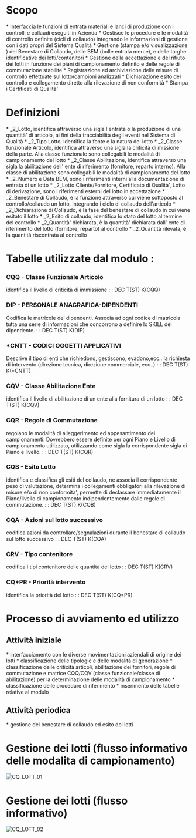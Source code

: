 # Scopo
 \* Interfaccia le funzioni di entrata materiali e lanci di produzione con i controlli e collaudi eseguiti in Azienda
 \* Gestisce le procedure e  le modalità di controllo definite (cicli di collaudo) integrando le informazioni di gestione con i dati propri del Sistema Qualità
 \* Gestione (stampa e/o visualizzazione ) del Benestare di Collaudo, delle BEM (bolle entrata merce), e delle targhe identificative dei lotti/contenitori
 \* Gestione della accettazione e del rifiuto dei lotti in funzione dei piani di campionamento definito e delle regole di commutazione stabilite
 \* Registrazione ed archiviazione delle misure di controllo effettuate sul lotto/campioni analizzati
 \* Dichiarazione esito del controllo e collegamento diretto alla rilevazione di non conformità
 \* Stampa i Certificati di Qualità'


# Definizioni
 \* _2_Lotto, identifica attraverso una sigla l'entrata o la produzione di una quantità' di articolo, ai fini della tracciabilità degli eventi nel Sistema di Qualità
 \* _2_Tipo Lotto, identifica la fonte e la natura del lotto
 \* _2_Classe  funzionale Articolo, identifica attraverso una sigla la criticità di missione della parte. Alla classe funzionale sono collegabili le modalità di campionamento del lotto
 \* _2_Classe  Abilitazione, identifica attraverso una sigla la abilitazione dell' ente di riferimento (fornitore, reparto interno). Alla classe di abilitazione sono collegabili le modalità di campionamento del lotto
 \* _2_Numero e Data BEM, sono i riferimenti interni alla documentazione di entrata di un lotto
 \* _2_Lotto Cliente/Fornitore, Certificato di Qualità', Lotto di derivazione, sono i riferimenti esterni del lotto in accettazione
 \* _2_Benestare di Collaudo, è la funzione attraverso cui viene sottoposto al controllo/collaudo un lotto, integrando i ciclo di collaudo dell'articolo
 \* _2_Dichiarazione di Collaudo, è la fase del benestare di collaudo in cui viene esitato il lotto
 \* _2_Esito di collaudo, identifica lo stato del lotto al termine del controllo
 \* _2_Quantità' dichiarata, è la quantità' dichiarata dall' ente di riferimento del lotto (fornitore, reparto) al controllo
 \* _2_Quantità rilevata, è la quantità riscontrata al controllo

# Tabelle utilizzate dal modulo : 
### CQQ - Classe Funzionale Articolo
identifica il livello di criticità di immissione
 :  : DEC T(ST) K(CQQ)

### DIP - PERSONALE ANAGRAFICA-DIPENDENTI
Codifica le matricole dei dipendenti. Associa ad ogni codice di matricola tutta una serie di informazioni che concorrono a definire lo SKILL del dipendente.
 :  : DEC T(ST) K(DIP)

### \*CNTT - CODICI OGGETTI APPLICATIVI
Descrive il tipo di enti che richiedono, gestiscono, evadono,ecc.. la  richiesta di intervento (direzione tecnica, direzione commerciale, ecc..)
 :  : DEC T(ST) K(\*CNTT)

### CQV - Classe Abilitazione Ente
identifica il livello di abilitazione di un ente alla fornitura di un lotto
 :  : DEC T(ST) K(CQV)

### CQR - Regole di Commutazione
regolano le modalltà di alleggerimento ed appesantimento dei campionamenti.
Dovrebbero essere definite per ogni Piano e Livello di campionamento utilizzato, utilizzando come sigla la corrispondente sigla di Piano e livello.
 :  : DEC T(ST) K(CQR)

### CQB - Esito Lotto
identifica e classifica gli esiti del collaudo, ne associa il corrispondente  peso di valutazione, determina i collegamenti obbligatori alla rilevazione di misure e/o di non conformità', permette di declassare immediatamente il Piano/livello di campionamento indipendentemente dalle regole di commutazione.
 :  : DEC T(ST) K(CQB)

### CQA - Azioni sul lotto successivo
codifica azioni da controllare/segnalazioni durante il benestare di collaudo sul lotto successivo
 :  : DEC T(ST) K(CQA)

### CRV - Tipo contenitore
codifica i tipi contenitore delle quantità del lotto
 :  : DEC T(ST) K(CRV)

### CQ\*PR - Priorità intervento
identifica la priorità del lotto
 :  : DEC T(ST) K(CQ\*PR)

# Processo di avviamento ed utilizzo
## Attività iniziale
 \* interfacciamento con le diverse movimentazioni aziendali di origine dei lotti
 \* classificazione delle tipologie e delle modalità di generazione
 \* classificazione delle criticità articoli, abilitazione dei fornitori, regole di commutazione e matrice CQQ/CQV (classe funzionale/classe di abilitazione) per la determinazione delle modalità di campionamento
 \* classificazione delle procedure di riferimento
 \* inserimento delle tabelle relative al modulo

## Attività periodica
 \* gestione del benestare di collaudo ed esito dei lotti

# Gestione dei lotti (flusso informativo delle modalita di campionamento)
![CQ_LOTT_01](http://localhost:3000/immagini/CQLOTT_01/CQ_LOTT_01.png)
# Gestione dei lotti (flusso informativo)
![CQ_LOTT_02](http://localhost:3000/immagini/CQLOTT_01/CQ_LOTT_02.png)